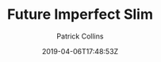 ---
title: "Future Imperfect Slim"
github: https://github.com/pacollins/hugo-future-imperfect-slim
demo: https://themes.gohugo.io/theme/hugo-future-imperfect-slim/
author: Patrick Collins
draft: true
ssg:
  - Hugo
cms:
  - No Cms
date: 2019-04-06T17:48:53Z
github_branch: master
---